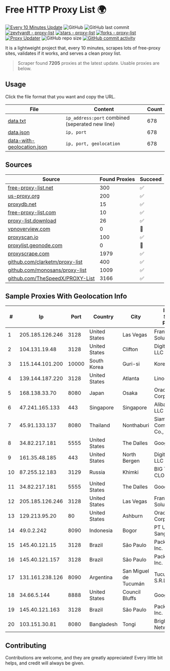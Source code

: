 
# Free HTTP Proxy List 🌍

[![Every 10 Minutes Update](https://github.com/mertguvencli/http-proxy-list/actions/workflows/main.yml/badge.svg?branch=main)](https://github.com/mertguvencli/http-proxy-list/actions/workflows/main.yml)
![GitHub](https://img.shields.io/github/license/mertguvencli/http-proxy-list)
![GitHub last commit](https://img.shields.io/github/last-commit/mertguvencli/http-proxy-list)
[![zevtyardt - proxy-list](https://img.shields.io/static/v1?label=zevtyardt&message=proxy-list&color=blue&logo=github)](https://github.com/zevtyardt/proxy-list "Go to GitHub repo")
[![stars - proxy-list](https://img.shields.io/github/stars/zevtyardt/proxy-list?style=social)](https://github.com/zevtyardt/proxy-list)
[![forks - proxy-list](https://img.shields.io/github/forks/zevtyardt/proxy-list?style=social)](https://github.com/zevtyardt/proxy-list)
[![Proxy Updater](https://github.com/zevtyardt/proxy-list/workflows/Proxy%20Updater/badge.svg)](https://github.com/zevtyardt/proxy-list/actions?query=workflow:"Proxy+Updater")
![GitHub repo size](https://img.shields.io/github/repo-size/zevtyardt/proxy-list)
[![GitHub commit activity](https://img.shields.io/github/commit-activity/m/zevtyardt/proxy-list?logo=commits)](https://github.com/zevtyardt/proxy-list/commits/main)

It is a lightweight project that, every 10 minutes, scrapes lots of free-proxy sites, validates if it works, and serves a clean proxy list.

> Scraper found **7205** proxies at the latest update. Usable proxies are below.

## Usage

Click the file format that you want and copy the URL.

|File|Content|Count|
|----|-------|-----|
|[data.txt](https://raw.githubusercontent.com/mertguvencli/http-proxy-list/main/proxy-list/data.txt)|`ip_address:port` combined (seperated new line)|678|
|[data.json](https://raw.githubusercontent.com/mertguvencli/http-proxy-list/main/proxy-list/data.json)|`ip, port`|678|
|[data-with-geolocation.json](https://raw.githubusercontent.com/mertguvencli/http-proxy-list/main/proxy-list/data-with-geolocation.json)|`ip, port, geolocation`|678|

## Sources

|Source|Found Proxies|Succeed|
|------|-------------|-------|
|[free-proxy-list.net](https://free-proxy-list.net)|300|✅|
|[us-proxy.org](https://www.us-proxy.org)|200|✅|
|[proxydb.net](http://proxydb.net)|15|✅|
|[free-proxy-list.com](https://free-proxy-list.com/?page=&port=&type%5B%5D=http&type%5B%5D=https&up_time=0&search=Search)|10|✅|
|[proxy-list.download](https://www.proxy-list.download/HTTP)|26|✅|
|[vpnoverview.com](https://vpnoverview.com/privacy/anonymous-browsing/free-proxy-servers)|0|🚫|
|[proxyscan.io](https://www.proxyscan.io)|100|✅|
|[proxylist.geonode.com](https://proxylist.geonode.com/api/proxy-list?limit=300&page=1&sort_by=lastChecked&sort_type=desc&protocols=http,https)|0|🚫|
|[proxyscrape.com](https://api.proxyscrape.com/v2/?request=displayproxies&protocol=http&timeout=10000&country=all&ssl=all&anonymity=all)|1979|✅|
|[github.com/clarketm/proxy-list](https://raw.githubusercontent.com/clarketm/proxy-list/master/proxy-list-raw.txt)|400|✅|
|[github.com/monosans/proxy-list](https://raw.githubusercontent.com/monosans/proxy-list/main/proxies/http.txt)|1009|✅|
|[github.com/TheSpeedX/PROXY-List](https://raw.githubusercontent.com/TheSpeedX/PROXY-List/master/http.txt)|3166|✅|


## Sample Proxies With Geolocation Info

|#|Ip|Port|Country|City|Internet Service Provider|
|-|--|----|-------|----|-------------------------|
|1|205.185.126.246|3128|United States|Las Vegas|FranTech Solutions|
|2|104.131.19.48|3128|United States|Clifton|DigitalOcean, LLC|
|3|115.144.101.200|10000|South Korea|Guri-si|Korea Telecom|
|4|139.144.187.220|3128|United States|Atlanta|Linode, LLC|
|5|168.138.33.70|8080|Japan|Osaka|Oracle Corporation|
|6|47.241.165.133|443|Singapore|Singapore|Alibaba.com LLC|
|7|45.91.133.137|8080|Thailand|Nonthaburi|Siamdata Communication Co., ltd.|
|8|34.82.217.181|5555|United States|The Dalles|Google LLC|
|9|161.35.48.185|443|United States|North Bergen|DigitalOcean, LLC|
|10|87.255.12.183|3129|Russia|Khimki|BIG TELECOM CLOSED JSC|
|11|34.82.217.181|5555|United States|The Dalles|Google LLC|
|12|205.185.126.246|3128|United States|Las Vegas|FranTech Solutions|
|13|129.213.95.20|80|United States|Ashburn|Oracle Corporation|
|14|49.0.2.242|8090|Indonesia|Bogor|PT Usaha Adi Sanggoro|
|15|145.40.121.15|3128|Brazil|São Paulo|Packet Host, Inc.|
|16|145.40.121.157|3128|Brazil|São Paulo|Packet Host, Inc.|
|17|131.161.238.126|8090|Argentina|San Miguel de Tucumán|Tucuman BBS S.R.L.|
|18|34.66.5.144|8888|United States|Council Bluffs|Google LLC|
|19|145.40.121.163|3128|Brazil|São Paulo|Packet Host, Inc.|
|20|103.151.30.81|8080|Bangladesh|Tongi|Bright Star Network|



## Contributing

Contributions are welcome, and they are greatly appreciated! Every
little bit helps, and credit will always be given.


